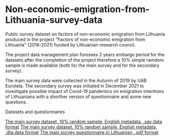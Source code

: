 # Non-economic-emigration-from-Lithuania-survey-data
Public survey dataset on factors of non-economic emigration from Lithuania produced in the project "Factors of non-economic emigration from Lithuania" (2018-2021) funded by Lithuanian research council.

The project data management plan foresees 2 years embargo period for the datasets after the completion of the project therefore a 10% simple ramdom sample is made available (both for the main survey and for the secondary survey). 

The main survey data were collected in the Autumn of 2019 by UAB Eurotela. The secondary survey was initiated in December 2021 to investigate possible impact of Covid-19 pandemics on emigration intentions of Lithuanians with a shorther version of questionnaire and some new questions. 

Datasets and questionnaires

[The main survey dataset, 10% random sample, English metadata, .sav data format](../blob/master/Emigration_survey_fraction_20220719_en.sav)
[The main survey dataset, 10% random sample, English metadata, .dta data format](../blob/master/Emigration_survey_fraction_20220719_en.dta)
[The main survey questionnaire,in Lithuanian, .pdf format](../blob/master/Emigration_survey_questionnaire_ltu_20190606.pdf)

